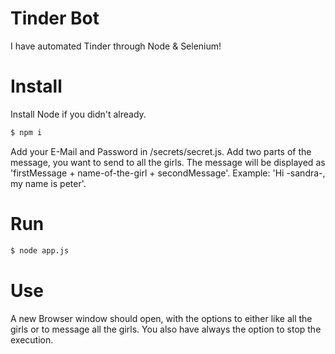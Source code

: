 # Tinder Bot
I have automated Tinder through Node &amp; Selenium!

# Install
Install Node if you didn't already.
```bash
$ npm i 
```

Add your E-Mail and Password in /secrets/secret.js.
Add two parts of the message, you want to send to all the girls.
The message will be displayed as 'firstMessage + name-of-the-girl + secondMessage'.
Example: 'Hi -sandra-, my name is peter'.

# Run
```bash
$ node app.js
```

# Use
A new Browser window should open, with the options to either like all the girls or to message all the girls.
You also have always the option to stop the execution.